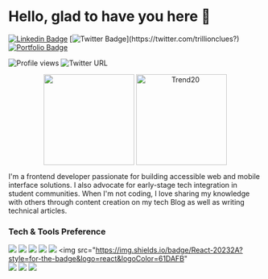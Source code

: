 # Hello, glad to have you here 👋

[![Linkedin Badge](https://img.shields.io/badge/-Excel-blue?style=for-the-badge&logo=Linkedin&logoColor=white&link=https://www.linkedin.com/in/trillionclues-excel)](https://www.linkedin.com/in/trillionclues-excel) [![Twitter Badge](https://img.shields.io/badge/-@trillionclues-1ca0f1?style=for-the-badge&logo=twitter&logoColor=white&link=https://twitter.com/trillionclues?)](https://twitter.com/trillionclues?) [![Portfolio Badge](https://img.shields.io/badge/-trillionclues.vercel.app-000000?style=for-the-badge&logo=Google-Chrome&logoColor=white&link=https://trillionclues.vercel.app)](trillionclues.vercel.app)

![Profile views](https://gpvc.arturio.dev/trillionclues) ![Twitter URL](https://img.shields.io/twitter/follow/trillionclues?label=Follow&style=social)

<p align="center">
<img height="180em" src="https://github-readme-stats.vercel.app/api?username=trillionclues&show_icons=true&hide_border=true&&count_private=true&include_all_commits=true&show_icons=true&theme=gotham" align = "center"/>
<img height="180em" src="https://github-readme-stats.vercel.app/api/top-langs?username=trillionclues&langs_count=8&show_icons=true&locale=en&layout=compact&hide_border=true&theme=gotham" alt="Trend20" align = "center"/>
</p>

I'm a frontend developer passionate for building accessible web and mobile interface solutions. I also advocate for early-stage tech integration in student communities. When I'm not coding, I love sharing my knowledge with others through content creation on my tech Blog as well as writing technical articles.</h3>

### Tech & Tools Preference

<img src = "https://img.shields.io/badge/HTML5-E34F26?style=for-the-badge&logo=html5&logoColor=white"> <img src = "https://img.shields.io/badge/CSS3-1572B6?style=for-the-badge&logo=css3&logoColor=white">
<img src="	https://img.shields.io/badge/Sass-CC6699?style=for-the-badge&logo=sass&logoColor=white">
<img src="https://img.shields.io/badge/-Bootstrap-563d7c?style=for-the-badge&logo=boostrap&logoColor=white">
<img src="https://img.shields.io/badge/JavaScript-F7DF1E?style=for-the-badge&logo=javascript&logoColor=black">
<img src="https://img.shields.io/badge/React-20232A?style=for-the-badge&logo=react&logoColor=61DAFB"
<br>
<img src="http://img.shields.io/badge/-Git-F1502F?style=flat&logo=git&logoColor=FFFFFF">
<img src="http://img.shields.io/badge/-Github-000000?style=flat&logo=github&logoColor=FFFFFF">
<img src="http://img.shields.io/badge/-VS%20Code-007ACC?style=flat&logo=visual%20studio%20code&logoColor=white">


<!--  [LinkedIn](https://www.linkedin.com/in/trillionclues-excel/) | [Resume](https://docs.google.com/document/d/1ggnl6FigUQFWcbV0pk4atxfUq-xKS_2LIr-qUUILUh4/edit?usp=sharing) | [Portfolio](https://trillionclues.vercel.app/)
 -->
